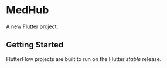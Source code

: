 # MedHub

A new Flutter project.

## Getting Started

FlutterFlow projects are built to run on the Flutter _stable_ release.
